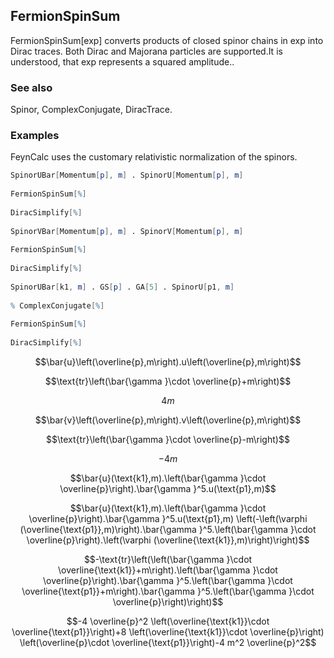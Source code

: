 ##  FermionSpinSum 

FermionSpinSum[exp] converts products of closed spinor chains in exp into Dirac traces. Both Dirac and Majorana particles are supported.It is understood, that exp represents a squared amplitude..

###  See also 

Spinor, ComplexConjugate, DiracTrace.

###  Examples 

FeynCalc uses the customary relativistic normalization of the spinors.

```mathematica
SpinorUBar[Momentum[p], m] . SpinorU[Momentum[p], m] 
 
FermionSpinSum[%] 
 
DiracSimplify[%] 
 
SpinorVBar[Momentum[p], m] . SpinorV[Momentum[p], m] 
 
FermionSpinSum[%] 
 
DiracSimplify[%] 
 
SpinorUBar[k1, m] . GS[p] . GA[5] . SpinorU[p1, m] 
 
% ComplexConjugate[%] 
 
FermionSpinSum[%] 
 
DiracSimplify[%]
```

$$\bar{u}\left(\overline{p},m\right).u\left(\overline{p},m\right)$$

$$\text{tr}\left(\bar{\gamma }\cdot \overline{p}+m\right)$$

$$4 m$$

$$\bar{v}\left(\overline{p},m\right).v\left(\overline{p},m\right)$$

$$\text{tr}\left(\bar{\gamma }\cdot \overline{p}-m\right)$$

$$-4 m$$

$$\bar{u}(\text{k1},m).\left(\bar{\gamma }\cdot \overline{p}\right).\bar{\gamma }^5.u(\text{p1},m)$$

$$\bar{u}(\text{k1},m).\left(\bar{\gamma }\cdot \overline{p}\right).\bar{\gamma }^5.u(\text{p1},m) \left(-\left(\varphi (\overline{\text{p1}},m)\right).\bar{\gamma }^5.\left(\bar{\gamma }\cdot \overline{p}\right).\left(\varphi (\overline{\text{k1}},m)\right)\right)$$

$$-\text{tr}\left(\left(\bar{\gamma }\cdot \overline{\text{k1}}+m\right).\left(\bar{\gamma }\cdot \overline{p}\right).\bar{\gamma }^5.\left(\bar{\gamma }\cdot \overline{\text{p1}}+m\right).\bar{\gamma }^5.\left(\bar{\gamma }\cdot \overline{p}\right)\right)$$

$$-4 \overline{p}^2 \left(\overline{\text{k1}}\cdot \overline{\text{p1}}\right)+8 \left(\overline{\text{k1}}\cdot \overline{p}\right) \left(\overline{p}\cdot \overline{\text{p1}}\right)-4 m^2 \overline{p}^2$$